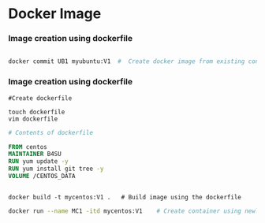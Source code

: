 # Docker Image

### Image creation using dockerfile

```sh

docker commit UB1 myubuntu:V1  #  Create docker image from existing container 'UB1'

```


### Image creation using dockerfile

```shell
#Create dockerfile

touch dockerfile
vim dockerfile

```

```dockerfile
# Contents of dockerfile

FROM centos
MAINTAINER B4SU
RUN yum update -y
RUN yum install git tree -y
VOLUME /CENTOS_DATA

```

```shell

docker build -t mycentos:V1 .   # Build image using the dockerfile

```

```sh
docker run --name MC1 -itd mycentos:V1    # Create container using newly created image - mycentos:V1
```
